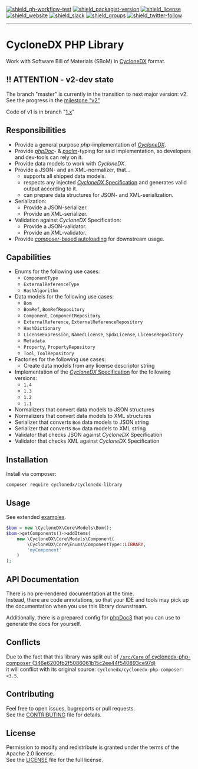 [![shield_gh-workflow-test]][link_gh-workflow-test]
[![shield_packagist-version]][link_packagist]
[![shield_license]][license_file]  
[![shield_website]][link_website]
[![shield_slack]][link_slack]
[![shield_groups]][link_discussion]
[![shield_twitter-follow]][link_twitter]

----

# CycloneDX PHP Library

Work with Software Bill of Materials (SBoM)
in [CycloneDX] format.

## !! ATTENTION - v2-dev state

The branch "master" is currently in the transition to next major version: v2.
See the progress in the [milestone "v2"](https://github.com/CycloneDX/cyclonedx-php-library/milestone/1)

Code of v1 is in branch "[1.x](https://github.com/CycloneDX/cyclonedx-php-library/tree/1.x)"

## Responsibilities

* Provide a general purpose _php_-implementation of [_CycloneDX_][CycloneDX].
* Provide [_phpDoc_](https://phpdoc.org/)- & [_psalm_](https://psalm.dev/)-typing for said implementation, so developers and dev-tools can rely on it.
* Provide data models to work with _CycloneDX_.
* Provide a JSON- and an XML-normalizer, that...
  * supports all shipped data models.
  * respects any injected [_CycloneDX_ Specification][CycloneDX-spec] and generates valid output according to it.
  * can prepare data structures for JSON- and XML-serialization.
* Serialization:
  * Provide a JSON-serializer.
  * Provide an XML-serializer.
* Validation against _CycloneDX_ Specification:
  * Provide a JSON-validator.
  * Provide an XML-validator.
* Provide [_composer_-based autoloading](https://getcomposer.org/doc/01-basic-usage.md#autoloading) for downstream usage.

## Capabilities

* Enums for the following use cases:
  * `ComponentType`
  * `ExternalReferenceType`
  * `HashAlgorithm`
* Data models for the following use cases:
  * `Bom`
  * `BomRef`, `BomRefRepository`
  * `Component`, `ComponentRepository`
  * `ExternalReference`, `ExternalReferenceRepository`
  * `HashDictionary`
  * `LicenseExpression`, `NamedLicense`, `SpdxLicense`, `LicenseRepository`
  * `Metadata`
  * `Property`, `PropertyRepository`
  * `Tool`, `ToolRepository`
* Factories for the following use cases:
  * Create data models from any license descriptor string
* Implementation of the [_CycloneDX_ Specification][CycloneDX-spec] for the following versions:
  * `1.4`
  * `1.3`
  * `1.2`
  * `1.1`
* Normalizers that convert data models to JSON structures
* Normalizers that convert data models to  XML structures
* Serializer that converts `Bom` data models to JSON string
* Serializer that converts `Bom` data models to  XML string
* Validator that checks JSON against _CycloneDX_ Specification
* Validator that checks  XML against _CycloneDX_ Specification

## Installation

Install via composer:

```shell
composer require cyclonedx/cyclonedx-library
```

## Usage

See extended [examples].

```php
$bom = new \CycloneDX\Core\Models\Bom();
$bom->getComponents()->addItems(
    new \CycloneDX\Core\Models\Component(
        \CycloneDX\Core\Enums\ComponentType::LIBRARY,
        'myComponent'
    )
);
```

## API Documentation

There is no pre-rendered documentation at the time.  
Instead, there are code annotations, so that your IDE and tools may pick up the documentation when you use this library downstream.

Additionally, there is a prepared config for [phpDoc3](https://docs.phpdoc.org/guide/getting-started/index.html)
that you can use to generate the docs for yourself.  

## Conflicts

Due to the fact that this library was split out of [`/src/Core` of cyclonedx-php-composer (346e6200fb2f5086061b15c2ee44f540893ce97d)](https://github.com/CycloneDX/cyclonedx-php-composer/tree/346e6200fb2f5086061b15c2ee44f540893ce97d/src/Core)  
it will conflict with its original source: `cyclonedx/cyclonedx-php-composer:<3.5`.

## Contributing

Feel free to open issues, bugreports or pull requests.  
See the [CONTRIBUTING][contributing_file] file for details.

## License

Permission to modify and redistribute is granted under the terms of the Apache 2.0 license.  
See the [LICENSE][license_file] file for the full license.

[CycloneDX]: https://cyclonedx.org/
[CycloneDX-spec]: https://github.com/CycloneDX/specification/tree/main/schema

[license_file]: https://github.com/CycloneDX/cyclonedx-php-library/blob/master/LICENSE
[contributing_file]: https://github.com/CycloneDX/cyclonedx-php-library/blob/master/CONTRIBUTING.md
[examples]: https://github.com/CycloneDX/cyclonedx-php-library/tree/master/examples

[shield_gh-workflow-test]: https://img.shields.io/github/actions/workflow/status/CycloneDX/cyclonedx-php-library/php.yml?branch=master&logo=GitHub&logoColor=white
"build"
[shield_packagist-version]: https://img.shields.io/packagist/v/cyclonedx/cyclonedx-library?logo=Packagist&logoColor=white "packagist"
[shield_license]: https://img.shields.io/github/license/CycloneDX/cyclonedx-php-library?logo=open%20source%20initiative&logoColor=white "license"
[shield_website]: https://img.shields.io/badge/https://-cyclonedx.org-blue.svg "homepage"
[shield_slack]: https://img.shields.io/badge/slack-join-blue?logo=Slack&logoColor=white "slack join"
[shield_groups]: https://img.shields.io/badge/discussion-groups.io-blue.svg "groups discussion"
[shield_twitter-follow]: https://img.shields.io/badge/Twitter-follow-blue?logo=Twitter&logoColor=white "twitter follow"
[link_gh-workflow-test]: https://github.com/CycloneDX/cyclonedx-php-library/actions/workflows/php.yml?query=branch%3Amaster
[link_packagist]: https://packagist.org/packages/cyclonedx/cyclonedx-library
[link_website]: https://cyclonedx.org/
[link_slack]: https://cyclonedx.org/slack/invite
[link_discussion]: https://groups.io/g/CycloneDX
[link_twitter]: https://twitter.com/CycloneDX_Spec

